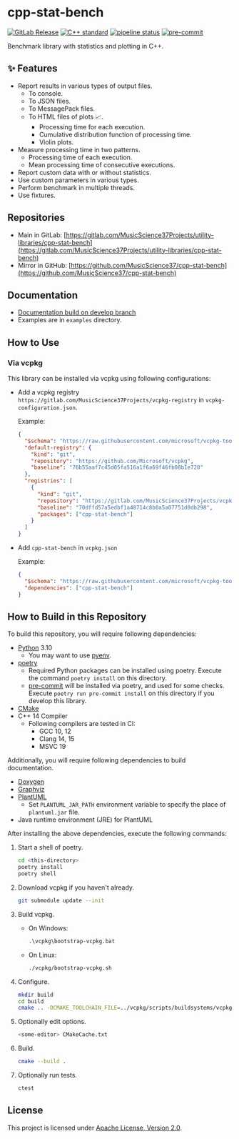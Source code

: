 # cpp-stat-bench

[![GitLab Release](https://img.shields.io/gitlab/v/release/32226502?sort=semver)](https://gitlab.com/MusicScience37Projects/utility-libraries/cpp-stat-bench/-/releases)
[![C++ standard](https://img.shields.io/badge/standard-C%2B%2B14-blue?logo=c%2B%2B)](https://en.cppreference.com/w/cpp/compiler_support/14)
[![pipeline status](https://gitlab.com/MusicScience37Projects/utility-libraries/cpp-stat-bench/badges/develop/pipeline.svg)](https://gitlab.com/MusicScience37Projects/utility-libraries/cpp-stat-bench/-/commits/develop)
[![pre-commit](https://img.shields.io/badge/pre--commit-enabled-brightgreen?logo=pre-commit&logoColor=white)](https://github.com/pre-commit/pre-commit)

Benchmark library with statistics and plotting in C++.

## ✨ Features

- Report results in various types of output files.
  - To console.
  - To JSON files.
  - To MessagePack files.
  - To HTML files of plots 📈.
    - Processing time for each execution.
    - Cumulative distribution function of processing time.
    - Violin plots.
- Measure processing time in two patterns.
  - Processing time of each execution.
  - Mean processing time of consecutive executions.
- Report custom data with or without statistics.
- Use custom parameters in various types.
- Perform benchmark in multiple threads.
- Use fixtures.

## Repositories

- Main in GitLab: [https://gitlab.com/MusicScience37Projects/utility-libraries/cpp-stat-bench](https://gitlab.com/MusicScience37Projects/utility-libraries/cpp-stat-bench)
- Mirror in GitHub: [https://github.com/MusicScience37/cpp-stat-bench](https://github.com/MusicScience37/cpp-stat-bench)

## Documentation

- [Documentation build on develop branch](https://cppstatbench.musicscience37.com/)
- Examples are in `examples` directory.

## How to Use

### Via vcpkg

This library can be installed via vcpkg using following configurations:

- Add a vcpkg registry
  `https://gitlab.com/MusicScience37Projects/vcpkg-registry`
  in `vcpkg-configuration.json`.

  Example:

  ```json
  {
    "$schema": "https://raw.githubusercontent.com/microsoft/vcpkg-tool/main/docs/vcpkg-configuration.schema.json",
    "default-registry": {
      "kind": "git",
      "repository": "https://github.com/Microsoft/vcpkg",
      "baseline": "76b55aaf7c45d05fa516a1f6a69f46fb08b1e720"
    },
    "registries": [
      {
        "kind": "git",
        "repository": "https://gitlab.com/MusicScience37Projects/vcpkg-registry",
        "baseline": "70dffd57a5edbf1a48714c8b0a5a07751d0db298",
        "packages": ["cpp-stat-bench"]
      }
    ]
  }
  ```

- Add `cpp-stat-bench` in `vcpkg.json`

  Example:

  ```json
  {
    "$schema": "https://raw.githubusercontent.com/microsoft/vcpkg-tool/main/docs/vcpkg.schema.json",
    "dependencies": ["cpp-stat-bench"]
  }
  ```

## How to Build in this Repository

To build this repository,
you will require following dependencies:

- [Python](https://www.python.org/) 3.10
  - You may want to use [pyenv](https://github.com/pyenv/pyenv).
- [poetry](https://python-poetry.org)
  - Required Python packages can be installed using poetry.
    Execute the command `poetry install` on this directory.
  - [pre-commit](https://pre-commit.com/)
    will be installed via poetry, and used for some checks.
    Execute `poetry run pre-commit install` on this directory
    if you develop this library.
- [CMake](https://cmake.org/)
- C++ 14 Compiler
  - Following compilers are tested in CI:
    - GCC 10, 12
    - Clang 14, 15
    - MSVC 19

Additionally, you will require following dependencies
to build documentation.

- [Doxygen](https://www.doxygen.nl/index.html)
- [Graphviz](https://graphviz.org/)
- [PlantUML](https://plantuml.com)
  - Set `PLANTUML_JAR_PATH` environment variable to specify the place of `plantuml.jar` file.
- Java runtime environment (JRE) for PlantUML

After installing the above dependencies,
execute the following commands:

1. Start a shell of poetry.

   ```bash
   cd <this-directory>
   poetry install
   poetry shell
   ```

2. Download vcpkg if you haven't already.

   ```bash
   git submodule update --init
   ```

3. Build vcpkg.

   - On Windows:

     ```bat
     .\vcpkg\bootstrap-vcpkg.bat
     ```

   - On Linux:

     ```bash
     ./vcpkg/bootstrap-vcpkg.sh
     ```

4. Configure.

   ```bash
   mkdir build
   cd build
   cmake .. -DCMAKE_TOOLCHAIN_FILE=../vcpkg/scripts/buildsystems/vcpkg.cmake
   ```

5. Optionally edit options.

   ```bash
   <some-editor> CMakeCache.txt
   ```

6. Build.

   ```bash
   cmake --build .
   ```

7. Optionally run tests.

   ```bash
   ctest
   ```

## License

This project is licensed under [Apache License, Version 2.0](https://www.apache.org/licenses/LICENSE-2.0).
